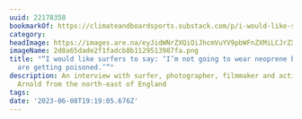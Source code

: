 ```yaml
---
uuid: 22178358
bookmarkOf: https://climateandboardsports.substack.com/p/i-would-like-surfers-to-say-im-not
category: 
headImage: https://images.are.na/eyJidWNrZXQiOiJhcmVuYV9pbWFnZXMiLCJrZXkiOiIyMjE3ODM1OC9vcmlnaW5hbF8yZDhhNjVkYWRlMmYxZmFkY2I4YjExMjk1MTM5ODdmYS5wbmciLCJlZGl0cyI6eyJyZXNpemUiOnsid2lkdGgiOjEyMDAsImhlaWdodCI6MTIwMCwiZml0IjoiaW5zaWRlIiwid2l0aG91dEVubGFyZ2VtZW50Ijp0cnVlfSwid2VicCI6eyJxdWFsaXR5Ijo5MH0sImpwZWciOnsicXVhbGl0eSI6OTB9LCJyb3RhdGUiOm51bGx9fQ==?bc=0
imageName: 2d8a65dade2f1fadcb8b1129513987fa.png
title: "“I would like surfers to say: ‘I’m not going to wear neoprene because people
  are getting poisoned.’”"
description: An interview with surfer, photographer, filmmaker and activist Lewis
  Arnold from the north-east of England
tags: 
date: '2023-06-08T19:19:05.676Z'
---
```

